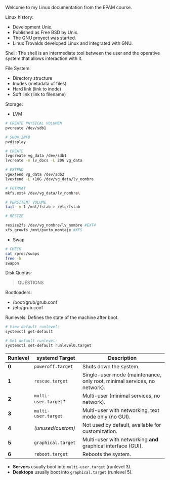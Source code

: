 Welcome to my Linux documentation from the EPAM course.

Linux history:

- Development Unix.
- Published as Free BSD by Unix.
- The GNU proyect was started.
- Linux Trovalds developed Linux and integrated with GNU.

Shell:
The shell is an intermediate tool between the user and the operative system that allows interaction with it.

File System:

- Directory structure
- Inodes (metadata of files)
- Hard link (link to inode)
- Soft link (link to filename)

Storage:
- LVM

```bash
# CREATE PHYSICAL VOLUMEN
pvcreate /dev/sdb1

# SHOW INFO
pvdisplay

# CREATE 
lvgcreate vg_data /dev/sdb1
lvcreate -n lv_docs -L 20G vg_data

# EXTEND
vgextend vg_data /dev/sdb2
lvextend -L +10G /dev/vg_data/lv_nombre

# FOTRMAT
mkfs.ext4 /dev/vg_data/lv_nombre\

# PERSITENT VOLUME
tail -n 1 /mnt/fstab > /etc/fstab

# RESIZE

resize2fs /dev/vg_nombre/lv_nombre #EXT4
xfs_growfs /mnt/punto_montaje #XFS
```
- Swap
```bash
# CHECK
cat /proc/swaps
free -h
swapon
```

Disk Quotas:

> QUESTIONS

Bootloaders:

- /boot/grub/grub.conf
- /etc/grub.conf

Runlevels:
Defines the state of the machine after boot.

```bash
# View default runlevel:
systemctl get-default

# Set default runlevel:
systemctl set-default runlevel0.target
```

| Runlevel | systemd Target       | Description                                                              |
| -------- | -------------------- | ------------------------------------------------------------------------ |
| **0**    | `poweroff.target`    | Shuts down the system.                                                   |
| **1**    | `rescue.target`      | Single-user mode (maintenance, only root, minimal services, no network). |
| **2**    | `multi-user.target`* | Multi-user (minimal services, no network).                               |
| **3**    | `multi-user.target`  | Multi-user with networking, text mode only (no GUI).                     |
| **4**    | _(unused/custom)_    | Not used by default, available for customization.                        |
| **5**    | `graphical.target`   | Multi-user with networking **and** graphical interface (GUI).            |
| **6**    | `reboot.target`      | Reboots the system.                                                      |
- **Servers** usually boot into `multi-user.target` (runlevel 3).    
- **Desktops** usually boot into `graphical.target` (runlevel 5).

